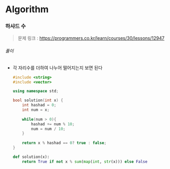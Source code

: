 # Algorithm

### 하샤드 수

> 문제 링크 : https://programmers.co.kr/learn/courses/30/lessons/12947



###### 풀이

* 각 자리수를 더하여 나누어 떨어지는지 보면 된다

  ```c++
  #include <string>
  #include <vector>
  
  using namespace std;
  
  bool solution(int x) {
      int hashad = 0;
      int num = x;
      
      while(num > 0){
          hashad += num % 10;
          num = num / 10;
      }
      
      return x % hashad == 0? true : false;
  }
  ```

  
  
  ```python
  def solution(x):
      return True if not x % sum(map(int, str(x))) else False
  ```
  
  
  
  